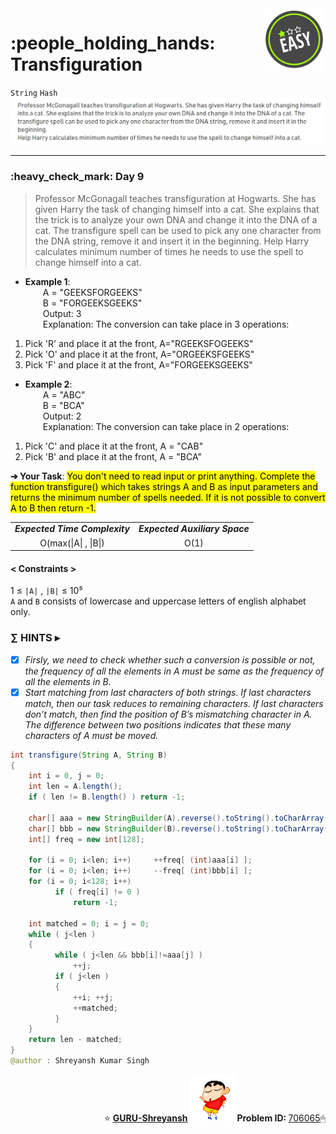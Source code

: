 <img align='right' src="https://github.com/guru-shreyansh/GeeksforGeeks-30-Days-of-Code/blob/main/!DOC!/Easy%231.png" width="100">
<h1>:people_holding_hands: Transfiguration</h1>

`String`
`Hash`
<img align='centre' src="https://github.com/guru-shreyansh/GeeksforGeeks-30-Days-of-Code/blob/main/Day%3C09%3E/D09.png">
________________________________________________________________________________________________________________________________________________________
<h3>:heavy_check_mark: Day 9</h3>
<blockquote>Professor McGonagall teaches transfiguration at Hogwarts. She has given Harry the task of changing himself into a cat. She explains that the trick is to analyze your own DNA and change it into the DNA of a cat. The transfigure spell can be used to pick any one character from the DNA string, remove it and insert it in the beginning. 
Help Harry calculates minimum number of times he needs to use the spell to change himself into a cat.</blockquote>

* **Example 1**:<br>
&emsp;&emsp;A = "GEEKSFORGEEKS"<br>
&emsp;&emsp;B = "FORGEEKSGEEKS"<br>
&emsp;&emsp;Output: 3<br>
&emsp;&emsp;Explanation: The conversion can take place in 3 operations:
1. Pick 'R' and place it at the front, A="RGEEKSFOGEEKS"
2. Pick 'O' and place it at the front, A="ORGEEKSFGEEKS"
3. Pick 'F' and place it at the front, A="FORGEEKSGEEKS"<br>
* **Example 2**:<br>
&emsp;&emsp;A = "ABC"<br>
&emsp;&emsp;B = "BCA"<br>
&emsp;&emsp;Output: 2<br>
&emsp;&emsp;Explanation: The conversion can take place in 2 operations:
1. Pick 'C' and place it at the front, A = "CAB"
2. Pick 'B' and place it at the front, A = "BCA"<br>

**➔ Your Task**:
<mark>You don't need to read input or print anything. Complete the function transfigure() which takes strings A and B as input parameters and returns the minimum number of spells needed. If it is not possible to convert A to B then return -1.</mark>

<table align="center">
      <tr><td><em><b>Expected Time Complexity</td> <td><em><b>Expected Auxiliary Space</td></tr>
      <tr><td align="center">O(max(|A| , |B|)</td> <td align="center">O(1)</td></tr>
</table>

#### < Constraints >
1  ≤ ` |A| ` , ` |B| ` ≤  10⁵<br>
`A` and `B` consists of lowercase and uppercase letters of english alphabet only.

###      ∑ HINTS ▸
- [x] _Firsly, we need to check whether such a conversion is possible or not, the frequency of all the elements in A must be same as the frequency of all the elements in B._
- [x] _Start matching from last characters of both strings. If last characters match, then our task reduces to remaining characters. If last characters don’t match, then find the position of B’s mismatching character in A. The difference between two positions indicates that these many characters of A must be moved._
```java
int transfigure(String A, String B)
{
    int i = 0, j = 0;
    int len = A.length();
    if ( len != B.length() ) return -1;
    	
    char[] aaa = new StringBuilder(A).reverse().toString().toCharArray();
    char[] bbb = new StringBuilder(B).reverse().toString().toCharArray();
    int[] freq = new int[128];
    	
    for (i = 0; i<len; i++)     ++freq[ (int)aaa[i] ];
    for (i = 0; i<len; i++)     --freq[ (int)bbb[i] ];
    for (i = 0; i<128; i++)
    	  if ( freq[i] != 0 )
    	      return -1;
    	
    int matched = 0; i = j = 0;
    while ( j<len )
    {
    	  while ( j<len && bbb[i]!=aaa[j] )
    	      ++j;
    	  if ( j<len )
    	  {
    	      ++i; ++j;
    	      ++matched;
    	  }
    }
    return len - matched;
}
@author : Shreyansh Kumar Singh
```
<p align="right"> ⭐️ <a href="https://github.com/GURU-Shreyansh" target="_blank"> <b>GURU-Shreyansh</b></a>
      <img src="https://github.com/guru-shreyansh/GeeksforGeeks-30-Days-of-Code/blob/main/!DOC!/GIF--Shinchan-vIxKKPtpfnL1K.gif" width="75"><b>Problem ID: </b><a href="https://practice.geeksforgeeks.org/problems/b6b3297ccfb1ad5f66a9c2b92979170417adf114/1/?track=30-DOC-day-9&batchId=320" align="left">706065</a>🖱</p>
<!--
#GURU ツ
-->
